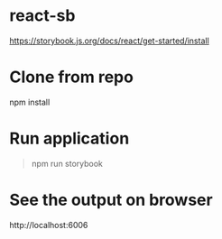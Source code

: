 # react-sb

https://storybook.js.org/docs/react/get-started/install

# Clone from repo

npm install

# Run application

> npm run storybook

# See the output on browser

http://localhost:6006
